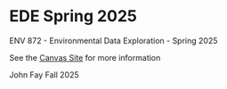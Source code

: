# EDE Spring 2025
ENV 872 - Environmental Data Exploration - Spring 2025

See the [Canvas Site](https://canvas.duke.edu/courses/51718) for more information

John Fay
Fall 2025